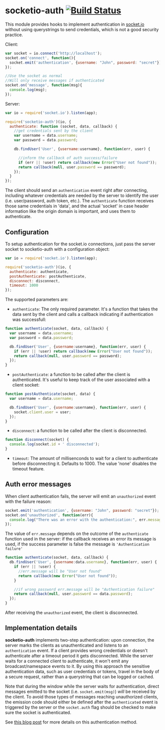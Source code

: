 # socketio-auth [![Build Status](https://secure.travis-ci.org/facundoolano/socketio-auth.png)](http://travis-ci.org/facundoolano/socketio-auth)

This module provides hooks to implement authentication in [socket.io](https://github.com/Automattic/socket.io) without using querystrings to send credentials, which is not a good security practice.

Client:
```javascript
var socket = io.connect('http://localhost');
socket.on('connect', function(){
  socket.emit('authentication', {username: "John", password: "secret"});
});

//Use the socket as normal
//Will only receive messages if authenticated
socket.on('message', function(msg){
  console.log(msg);
});

```

Server:
```javascript
var io = require('socket.io').listen(app);

require('socketio-auth')(io, {
  authenticate: function (socket, data, callback) {
    //get credentials sent by the client
    var username = data.username;
    var password = data.password;

    db.findUser('User', {username:username}, function(err, user) {

      //inform the callback of auth success/failure
      if (err || !user) return callback(new Error("User not found"));
      return callback(null, user.password == password);
    });
  }
});
```

The client should send an `authentication` event right after connecting, including whatever credentials are needed by the server to identify the user (i.e. user/password, auth token, etc.). The `authenticate` function receives those same credentials in 'data', and the actual 'socket' in case header information like the origin domain is important, and uses them to authenticate.

## Configuration

To setup authentication for the socket.io connections, just pass the server socket to socketio-auth with a configuration object:

```javascript
var io = require('socket.io').listen(app);

require('socketio-auth')(io, {
  authenticate: authenticate,
  postAuthenticate: postAuthenticate,
  disconnect: disconnect,
  timeout: 1000
});
```

The supported parameters are:

* `authenticate`: The only required parameter. It's a function that takes the data sent by the client and calls a callback indicating if authentication was successfull:

```javascript
function authenticate(socket, data, callback) {
  var username = data.username;
  var password = data.password;

  db.findUser('User', {username:username}, function(err, user) {
    if (err || !user) return callback(new Error("User not found"));
    return callback(null, user.password == password);
  });
}
```
* `postAuthenticate`: a function to be called after the client is authenticated. It's useful to keep track of the user associated with a client socket:

```javascript
function postAuthenticate(socket, data) {
  var username = data.username;

  db.findUser('User', {username:username}, function(err, user) {
    socket.client.user = user;
  });
}
```
* `disconnect`: a function to be called after the client is disconnected.

```javascript
function disconnect(socket) {
  console.log(socket.id + ' disconnected');
}
```

* `timeout`: The amount of millisenconds to wait for a client to authenticate before disconnecting it. Defaults to 1000. The value 'none' disables the timeout feature.

## Auth error messages

When client authentication fails, the server will emit an `unauthorized` event with the failure reason:

```javascript
socket.emit('authentication', {username: "John", password: "secret"});
socket.on('unauthorized', function(err){
  console.log("There was an error with the authentication:", err.message);
});
```

The value of `err.message` depends on the outcome of the `authenticate` function used in the server: if the callback receives an error its message is used, if the success parameter is false the message is `'Authentication failure'`

```javascript
function authenticate(socket, data, callback) {
  db.findUser('User', {username:data.username}, function(err, user) {
    if (err || !user) {
      //err.message will be "User not found"
      return callback(new Error("User not found"));
    }

    //if wrong password err.message will be "Authentication failure"
    return callback(null, user.password == data.password);
  });
}
```

After receiving the `unauthorized` event, the client is disconnected.

## Implementation details

**socketio-auth** implements two-step authentication: upon connection, the server marks the clients as unauthenticated and listens to an `authentication` event. If a client provides wrong credentials or doesn't authenticate after a timeout period it gets disconnected. While the server waits for a connected client to authenticate, it won't emit any broadcast/namespace events to it. By using this approach the sensitive authentication data, such as user credentials or tokens, travel in the body of a secure request, rather than a querystring that can be logged or cached.

Note that during the window while the server waits for authentication, direct messages emitted to the socket (i.e. `socket.emit(msg)`) *will* be received by the client. To avoid those types of messages reaching unauthorized clients, the emission code should either be defined after the `authenticated` event is triggered by the server or the `socket.auth` flag should be checked to make sure the socket is authenticated.

See [this blog post](https://facundoolano.wordpress.com/2014/10/11/better-authentication-for-socket-io-no-query-strings/) for more details on this authentication method.
